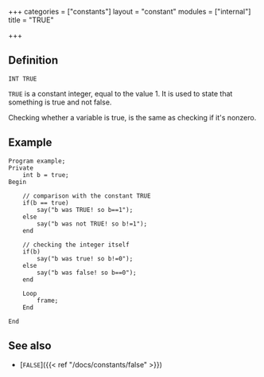 +++
categories = ["constants"]
layout = "constant"
modules = ["internal"]
title = "TRUE"

+++

## Definition

    INT TRUE

`TRUE` is a constant integer, equal to the value 1. It is used to state that something is true and not false.

Checking whether a variable is true, is the same as checking if it's nonzero.

## Example

```
Program example;
Private
    int b = true;
Begin

    // comparison with the constant TRUE
    if(b == true)
        say("b was TRUE! so b==1");
    else
        say("b was not TRUE! so b!=1");
    end

    // checking the integer itself
    if(b)
        say("b was true! so b!=0");
    else
        say("b was false! so b==0");
    end

    Loop
        frame;
    End

End
```

## See also

 - [`FALSE`]({{< ref "/docs/constants/false" >}})
